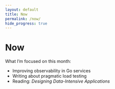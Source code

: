 ```yaml
---
layout: default
title: Now
permalink: /now/
hide_progress: true
---
```


# Now

What I’m focused on this month:

- Improving observability in Go services
- Writing about pragmatic load testing
- Reading: *Designing Data-Intensive Applications*
